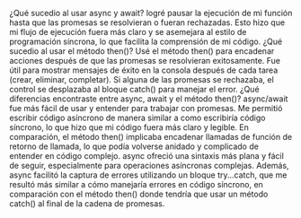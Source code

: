 ¿Qué sucedio al usar async y await?
logré pausar la ejecución de mi función hasta que las promesas se resolvieran o fueran rechazadas. Esto hizo que mi flujo de ejecución fuera más claro y se asemejara al estilo de programación síncrona, lo que facilita la comprensión de mi código.
¿Qué sucedio al usar el método then()?
Usé el método then() para encadenar acciones después de que las promesas se resolvieran exitosamente. Fue útil para mostrar mensajes de éxito en la consola después de cada tarea (crear, eliminar, completar). Si alguna de las promesas se rechazaba, el control se desplazaba al bloque catch() para manejar el error.
¿Qué diferencias encontraste entre async, await y el método then()?
async/await fue más fácil de usar y entender para trabajar con promesas. Me permitió escribir código asíncrono de manera similar a como escribiría código síncrono, lo que hizo que mi código fuera más claro y legible.
En comparación, el método then() implicaba encadenar llamadas de función de retorno de llamada, lo que podía volverse anidado y complicado de entender en código complejo. async ofreció una sintaxis más plana y fácil de seguir, especialmente para operaciones asíncronas complejas.
Además, async facilitó la captura de errores utilizando un bloque try...catch, que me resultó más similar a cómo manejaría errores en código síncrono, en comparación con el método then() donde tendría que usar un método catch() al final de la cadena de promesas.